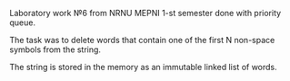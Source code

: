 Laboratory work №6 from NRNU MEPNI 1-st semester done with priority queue.

The task was to delete words that contain one of the first N non-space symbols from the string.

The string is stored in the memory as an immutable linked list of words.
